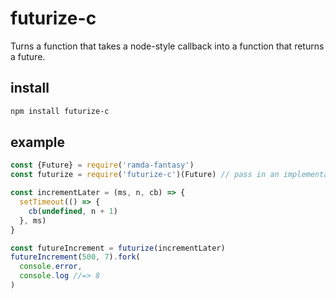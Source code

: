 # futurize-c

Turns a function that takes a node-style callback into a function that returns a future.

## install

```sh
npm install futurize-c
```

## example

```js
const {Future} = require('ramda-fantasy')
const futurize = require('futurize-c')(Future) // pass in an implementation of Future

const incrementLater = (ms, n, cb) => {
  setTimeout(() => {
    cb(undefined, n + 1)
  }, ms)
}

const futureIncrement = futurize(incrementLater)
futureIncrement(500, 7).fork(
  console.error,
  console.log //=> 8
)
```
